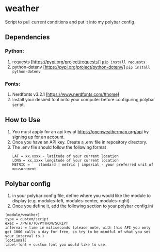 # weather
Script to pull current conditions and put it into my polybar config

## Dependencies
### Python:
1. requests [https://pypi.org/project/requests/]
  `pip install requests`
2. python-dotenv [https://pypi.org/project/python-dotenv/]
  `pip install python-dotenv`
### Fonts:
1. Nerdfonts v3.2.1 [https://www.nerdfonts.com/#home]
2. Install your desired font onto your computer before configuring polybar script.

## How to Use
1. You must apply for an api key at https://openweathermap.org/api by signing up for an account.
2. Once you have an API key. Create a .env file in repository directory.
3. The .env file should follow the following format
     ```API_KEY=xxxx - api key received from openweathermap
     LAT = xx.xxxx - latitude of your current location
     LONG = xx.xxxx longitude of your current location
     METRIC = `  standard | metric | imperial - your preferred unit of measurement
     ```
## Polybar config
1. in your polybar config file, define where you would like the module to display (e.g. modules-left, modules-center, modules-right)
2. Once you define it, add the following section to your polybar config.ini
 ```
[module/weather]
type = custom/script
exec = /PATH/TO/PYTHON/SCRIPT
interval = time in miliseconds (please note, with this API you only get 1000 calls a day for free, so try to be mindful of what you set your interval to.)
[optional]
label-font = custom font you would like to use.
```
